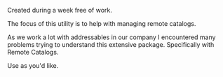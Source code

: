 Created during a week free of work. 

The focus of this utility is to help with managing remote catalogs. 

As we work a lot with addressables in our company I encountered many problems trying to understand this extensive package. Specifically with Remote Catalogs. 

Use as you'd like.
